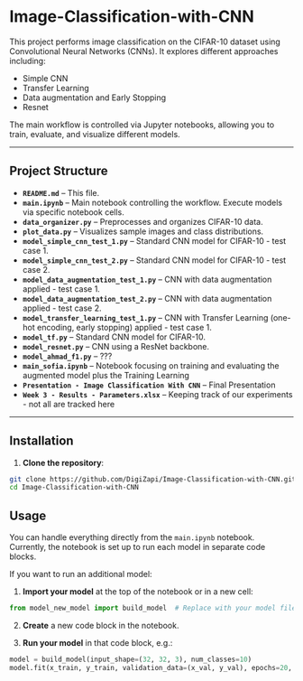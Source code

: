# Image-Classification-with-CNN
This project performs image classification on the CIFAR-10 dataset using Convolutional Neural Networks (CNNs). It explores different approaches including:

  - Simple CNN
  - Transfer Learning
  - Data augmentation and Early Stopping
  - Resnet


The main workflow is controlled via Jupyter notebooks, allowing you to train, evaluate, and visualize different models.

---

## Project Structure

- **`README.md`** – This file.
- **`main.ipynb`** – Main notebook controlling the workflow. Execute models via specific notebook cells.  
- **`data_organizer.py`** – Preprocesses and organizes CIFAR-10 data.  
- **`plot_data.py`** – Visualizes sample images and class distributions.
- **`model_simple_cnn_test_1.py`** – Standard CNN model for CIFAR-10 - test case 1.
- **`model_simple_cnn_test_2.py`** – Standard CNN model for CIFAR-10 - test case 2.
- **`model_data_augmentation_test_1.py`** – CNN with data augmentation applied - test case 1.
- **`model_data_augmentation_test_2.py`** – CNN with data augmentation applied - test case 2.
- **`model_transfer_learning_test_1.py`** – CNN with Transfer Learning (one-hot encoding, early stopping) applied - test case 1.
- **`model_tf.py`** – Standard CNN model for CIFAR-10.  
- **`model_resnet.py`** – CNN using a ResNet backbone.
- **`model_ahmad_f1.py`** – ???
- **`main_sofia.ipynb`** – Notebook focusing on training and evaluating the augmented model plus the Training Learning
- **`Presentation - Image Classification With CNN`** – Final Presentation
- **`Week 3 - Results - Parameters.xlsx`** – Keeping track of our experiments - not all are tracked here

---

## Installation

1. **Clone the repository**:

```bash
git clone https://github.com/DigiZapi/Image-Classification-with-CNN.git
cd Image-Classification-with-CNN
```

## Usage

You can handle everything directly from the `main.ipynb` notebook.  
Currently, the notebook is set up to run each model in separate code blocks.  

If you want to run an additional model:

1. **Import your model** at the top of the notebook or in a new cell:

```python
from model_new_model import build_model  # Replace with your model file and function
```
2. **Create** a new code block in the notebook.

3. **Run your model** in that code block, e.g.:

```python
model = build_model(input_shape=(32, 32, 3), num_classes=10)
model.fit(x_train, y_train, validation_data=(x_val, y_val), epochs=20, batch_size=64)
```

